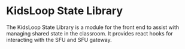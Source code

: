 # KidsLoop State Library

The KidsLoop State Library is a module for the front end to assist with managing shared state in the classroom.
It provides react hooks for interacting with the SFU and SFU gateway.
